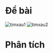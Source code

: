 # Đề bài
![timxau1](https://github.com/VanHoang110802/Competitive_Programming/assets/108053955/3428711c-1072-4c08-91b8-91e5ee7aed2c)
![timxau2](https://github.com/VanHoang110802/Competitive_Programming/assets/108053955/f3933fbe-3ff8-43c1-816f-5957af06d7d8)

# Phân tích
